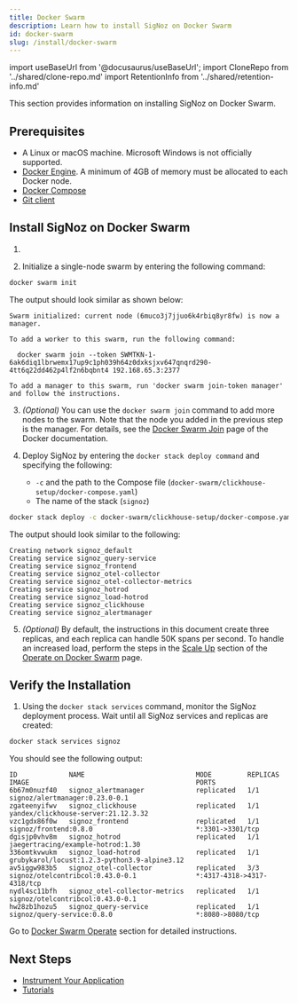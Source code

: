 ```yaml
---
title: Docker Swarm
description: Learn how to install SigNoz on Docker Swarm
id: docker-swarm
slug: /install/docker-swarm
---
```


import useBaseUrl from '@docusaurus/useBaseUrl';
import CloneRepo from '../shared/clone-repo.md'
import RetentionInfo from '../shared/retention-info.md'

This section provides information on installing SigNoz on Docker Swarm.

## Prerequisites

<!-- Double-check if this list is comprehensive about memory, disk space, etc. -->
<!-- This section should focus on SigNoz, hence we could assume that Docker Swarm is already installed, similar to the Docker Standalone or Kubernetes sections. Not sure why we show to initialize a swarm or add more nodes here.  -->

- A Linux or macOS machine. Microsoft Windows is not officially supported.
- [Docker Engine](https://docs.docker.com/get-docker/). A minimum of 4GB of memory
must be allocated to each Docker node.
- [Docker Compose](https://docs.docker.com/compose/install/)
- [Git client](https://desktop.github.com/)

## Install SigNoz on Docker Swarm
    
1. <CloneRepo />

2. Initialize a single-node swarm by entering the following command:
  ```bash
docker swarm init
  ```

  The output should look similar as shown below:
  ```output
  Swarm initialized: current node (6muco3j7jjuo6k4rbiq8yr8fw) is now a manager.

  To add a worker to this swarm, run the following command:

    docker swarm join --token SWMTKN-1-6ak6diq1lbrwemx17up9c1ph039h64z0dxksjxv647qnqrd290-4tt6q22dd462p4lf2n6bqbnt4 192.168.65.3:2377

  To add a manager to this swarm, run 'docker swarm join-token manager' and follow the instructions.
  ```

3. _(Optional)_ You can use the `docker swarm join` command to add more nodes to the swarm. Note that the node you added in the previous step is the manager. For details, see the [Docker Swarm Join](https://docs.docker.com/engine/reference/commandline/swarm_join/) page of the Docker documentation.

4. Deploy SigNoz by entering the `docker stack deploy command` and specifying the following:
   - `-c` and the path to the Compose file (`docker-swarm/clickhouse-setup/docker-compose.yaml`)
   - The name of the stack (`signoz`)
  ```bash
docker stack deploy -c docker-swarm/clickhouse-setup/docker-compose.yaml signoz
  ```
  
  The output should look similar to the following:

  ```output
  Creating network signoz_default
  Creating service signoz_query-service
  Creating service signoz_frontend
  Creating service signoz_otel-collector
  Creating service signoz_otel-collector-metrics
  Creating service signoz_hotrod
  Creating service signoz_load-hotrod
  Creating service signoz_clickhouse
  Creating service signoz_alertmanager
  ```

5. _(Optional)_ By default, the instructions in this document create three replicas, and each replica can handle 50K spans per second. To handle an increased load, perform the steps in the [Scale Up](/docs/operate/docker-swarm/#scale-up) section of the [Operate on Docker Swarm](/docs/operate/docker-swarm/) page.

## Verify the Installation

1. Using the `docker stack services` command, monitor the SigNoz deployment process. Wait until all SigNoz services and replicas are created:

  ```bash
docker stack services signoz
  ```

  You should see the following output:

  ```output
  ID             NAME                            MODE         REPLICAS   IMAGE                                          PORTS
  6b67m0nuzf40   signoz_alertmanager             replicated   1/1        signoz/alertmanager:0.23.0-0.1
  zgateenyifwv   signoz_clickhouse               replicated   1/1        yandex/clickhouse-server:21.12.3.32
  vzc1gdx86f0w   signoz_frontend                 replicated   1/1        signoz/frontend:0.8.0                          *:3301->3301/tcp
  dgisjp0vhv8m   signoz_hotrod                   replicated   1/1        jaegertracing/example-hotrod:1.30
  336omtkvwukm   signoz_load-hotrod              replicated   1/1        grubykarol/locust:1.2.3-python3.9-alpine3.12
  av5iggw983b5   signoz_otel-collector           replicated   3/3        signoz/otelcontribcol:0.43.0-0.1               *:4317-4318->4317-4318/tcp
  nydl4sc11bfh   signoz_otel-collector-metrics   replicated   1/1        signoz/otelcontribcol:0.43.0-0.1
  hw28zb1hozu5   signoz_query-service            replicated   1/1        signoz/query-service:0.8.0                     *:8080->8080/tcp
  ```

Go to [Docker Swarm Operate](/docs/operate/docker-swarm) section for detailed instructions.

<RetentionInfo />

## Next Steps

- [Instrument Your Application](/docs/instrumentation/overview)
- [Tutorials](/docs/tutorials/)
